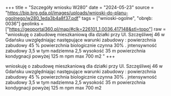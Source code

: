 +++
title = "Szczegóły wniosku W280"
date = "2024-05-23"
source = "https://bip.brg.gda.pl/images/uploads/wnioski-do-planu-ogolnego/w280_1eda3b4a8f37.pdf"
tags = ["wnioski-ogolne", "obręb: 0036"]
geolinks = ["https://geoportal360.pl/map/#clk=226101_1.0036.417148&stl=topo"]
raw = "wnioskuję o zabudowę mieszkaniową dla działki przy Ul. Szczęśliwej 46 w Gdańsku uwzględniając następujące warunki zabudowy : powierzchnia zabudowy 45 % powierzchnia biologicznie czynna 30% . jntensywność zabudowy 3,5 w tym nadziemna 2,5 wysokość 35 m powierzchnia kondygnacji powyżej 125 m npm max 700 m2 "
+++

wnioskuję o zabudowę mieszkaniową dla działki przy Ul. Szczęśliwej 46 w Gdańsku uwzględniając
następujące warunki zabudowy :
powierzchnia zabudowy 45 %
powierzchnia biologicznie czynna 30%
. jntensywność zabudowy 3,5 w tym nadziemna 2,5
wysokość 35 m
powierzchnia kondygnacji powyżej 125 m npm max 700 m2



